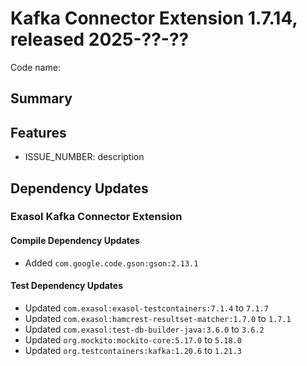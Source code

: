 # Kafka Connector Extension 1.7.14, released 2025-??-??

Code name:

## Summary

## Features

* ISSUE_NUMBER: description

## Dependency Updates

### Exasol Kafka Connector Extension

#### Compile Dependency Updates

* Added `com.google.code.gson:gson:2.13.1`

#### Test Dependency Updates

* Updated `com.exasol:exasol-testcontainers:7.1.4` to `7.1.7`
* Updated `com.exasol:hamcrest-resultset-matcher:1.7.0` to `1.7.1`
* Updated `com.exasol:test-db-builder-java:3.6.0` to `3.6.2`
* Updated `org.mockito:mockito-core:5.17.0` to `5.18.0`
* Updated `org.testcontainers:kafka:1.20.6` to `1.21.3`
